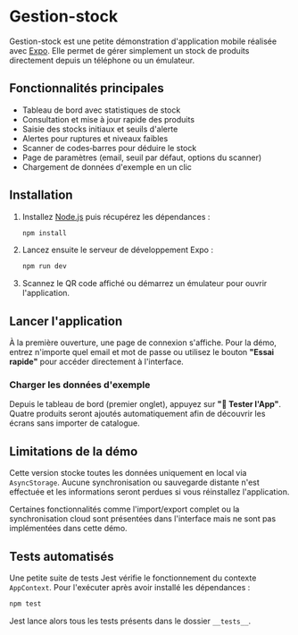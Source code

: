 # Gestion-stock

Gestion-stock est une petite démonstration d'application mobile réalisée avec [Expo](https://expo.dev/). Elle permet de gérer simplement un stock de produits directement depuis un téléphone ou un émulateur.

## Fonctionnalités principales

- Tableau de bord avec statistiques de stock
- Consultation et mise à jour rapide des produits
- Saisie des stocks initiaux et seuils d'alerte
- Alertes pour ruptures et niveaux faibles
- Scanner de codes‑barres pour déduire le stock
- Page de paramètres (email, seuil par défaut, options du scanner)
- Chargement de données d'exemple en un clic

## Installation

1. Installez [Node.js](https://nodejs.org/) puis récupérez les dépendances :
   ```bash
   npm install
   ```
2. Lancez ensuite le serveur de développement Expo :
   ```bash
   npm run dev
   ```
3. Scannez le QR code affiché ou démarrez un émulateur pour ouvrir l'application.

## Lancer l'application

À la première ouverture, une page de connexion s'affiche. Pour la démo, entrez n'importe quel email et mot de passe ou utilisez le bouton **"Essai rapide"** pour accéder directement à l'interface.

### Charger les données d'exemple

Depuis le tableau de bord (premier onglet), appuyez sur **"🎯 Tester l'App"**. Quatre produits seront ajoutés automatiquement afin de découvrir les écrans sans importer de catalogue.

## Limitations de la démo

Cette version stocke toutes les données uniquement en local via `AsyncStorage`. Aucune synchronisation ou sauvegarde distante n'est effectuée et les informations seront perdues si vous réinstallez l'application.

Certaines fonctionnalités comme l'import/export complet ou la synchronisation cloud sont présentées dans l'interface mais ne sont pas implémentées dans cette démo.

## Tests automatisés

Une petite suite de tests Jest vérifie le fonctionnement du contexte `AppContext`.
Pour l'exécuter après avoir installé les dépendances :

```bash
npm test
```

Jest lance alors tous les tests présents dans le dossier `__tests__`.
